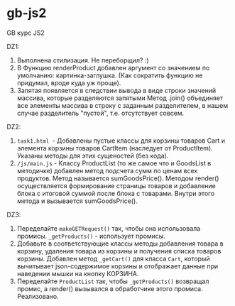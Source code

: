 # gb-js2
GB курс JS2

DZ1:
1. Выполнена стилизация. Не переборщил? :)
2. В Функцию renderProduct добавлен аргумент со значением по умолчанию: картинка-заглушка.
   (Как сократить функцию не придумал, вроде куда уж проще).
3. Запятая появляется в следствии вывода в виде строки значений массива, которые разделяются запятыми
   Метод .join() объединяет все элементы массива в строку с заданным разделителем,
   в нашем случае разделитель "пустой", т.е. отсутствует совсем.
   
DZ2:
1. `task1.html `-  Добавлены пустые классы для корзины товаров Cart и элемента корзины товаров CartItem (наследует от ProductItem).
   Указаны методы для этих сущеностей (без кода).
2. `/js/main.js` - Классу ProductList (то же самое что и GoodsList в методичке) добавлен метод подсчета сумм по ценам всех продуктов.
   Метод называется sumGoodsPrice().
   Методом render() осуществляется формирование страницы товаров и добавление блока с итоговой суммой после блока с товарами.
   Внутри этого метода и вызывается sumGoodsPrice().
   
DZ3:
1. Переделайте `makeGETRequest()` так, чтобы она использовала промисы.
    `_getProducts()` - использует промисы.
2. Добавьте в соответствующие классы методы добавления товара в корзину, удаления товара из корзины и получения списка товаров корзины.
    Добавлен метод `_getCart()` для класса `Cart`, который вычитывает json-содержимое корзины и
    отображает данные при наведении мышки на кнопку КОРЗИНА.
3. Переделайте `ProductList` так, чтобы `_getProducts()` возвращал промис, а render() вызывался в обработчике этого промиса.
    Реализовано.

    
